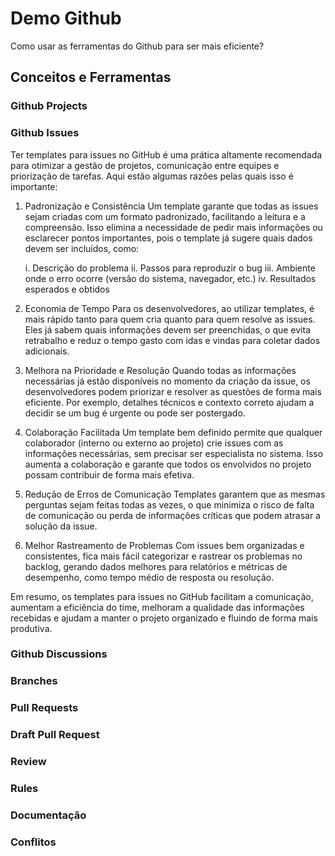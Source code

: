# Demo Github

Como usar as ferramentas do Github para ser mais eficiente?

## Conceitos e Ferramentas

### Github Projects

### Github Issues
Ter templates para issues no GitHub é uma prática altamente recomendada para otimizar a gestão de projetos, comunicação entre equipes e priorização de tarefas. Aqui estão algumas razões pelas quais isso é importante:

1. Padronização e Consistência
Um template garante que todas as issues sejam criadas com um formato padronizado, facilitando a leitura e a compreensão. Isso elimina a necessidade de pedir mais informações ou esclarecer pontos importantes, pois o template já sugere quais dados devem ser incluídos, como:

    i. Descrição do problema
    ii. Passos para reproduzir o bug
    iii. Ambiente onde o erro ocorre (versão do sistema, navegador, etc.)
    iv. Resultados esperados e obtidos
    
2. Economia de Tempo
Para os desenvolvedores, ao utilizar templates, é mais rápido tanto para quem cria quanto para quem resolve as issues. Eles já sabem quais informações devem ser preenchidas, o que evita retrabalho e reduz o tempo gasto com idas e vindas para coletar dados adicionais.

3. Melhora na Prioridade e Resolução
Quando todas as informações necessárias já estão disponíveis no momento da criação da issue, os desenvolvedores podem priorizar e resolver as questões de forma mais eficiente. Por exemplo, detalhes técnicos e contexto correto ajudam a decidir se um bug é urgente ou pode ser postergado.

4. Colaboração Facilitada
Um template bem definido permite que qualquer colaborador (interno ou externo ao projeto) crie issues com as informações necessárias, sem precisar ser especialista no sistema. Isso aumenta a colaboração e garante que todos os envolvidos no projeto possam contribuir de forma mais efetiva.

5. Redução de Erros de Comunicação
Templates garantem que as mesmas perguntas sejam feitas todas as vezes, o que minimiza o risco de falta de comunicação ou perda de informações críticas que podem atrasar a solução da issue.

6. Melhor Rastreamento de Problemas
Com issues bem organizadas e consistentes, fica mais fácil categorizar e rastrear os problemas no backlog, gerando dados melhores para relatórios e métricas de desempenho, como tempo médio de resposta ou resolução.

Em resumo, os templates para issues no GitHub facilitam a comunicação, aumentam a eficiência do time, melhoram a qualidade das informações recebidas e ajudam a manter o projeto organizado e fluindo de forma mais produtiva.

### Github Discussions

### Branches

### Pull Requests

### Draft Pull Request

### Review

### Rules

### Documentação

### Conflitos
